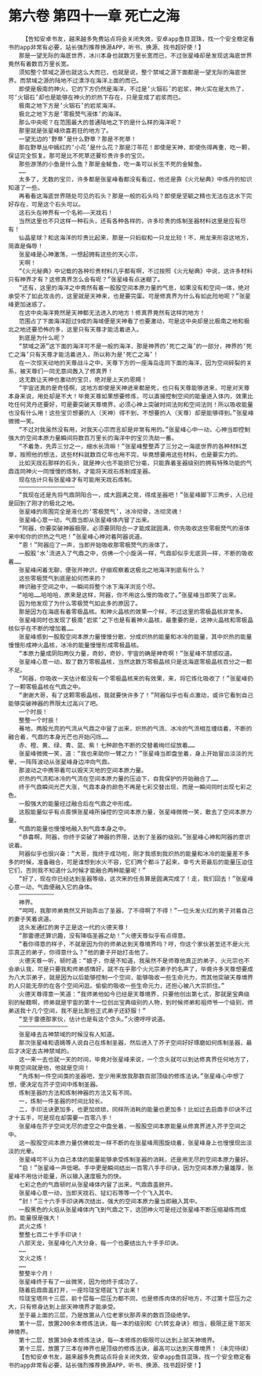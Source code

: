 # 第六卷 第四十一章 死亡之海
        【告知安卓书友，越来越多免费站点将会关闭失效，安卓app鱼目混珠，找一个安全稳定看书的app非常有必要，站长强烈推荐换源APP，听书、换源、找书超好使！】
       那是一望无际的海底世界，冰川本身也就数万里长宽而已，不过张星峰却是发现这海底世界竟然有着数百万里长宽。
       须知整个禁域之源也就这么大而已，也就是说，整个禁域之源下面都是一望无际的海底世界。而禁域之源的陆地不过漂浮在海洋上面的而已。
       即使是极南的神火，它的下方仍然是海洋，不过是‘火铟石’的岩浆，神火实在是太热了，可‘火铟石’却也是能够在神火的炽热下存在，只是变成了岩浆而已。
       极南之地下方是‘火铟石’的岩浆海洋。
       极北之地下方是‘零极燹气液体’的海洋。
       那么中央呢？在范围最大的普通陆地之下的是什么样的海洋呢？
       那里就是张星峰欣喜若狂的地方了。
       一望无边的‘野草’是什么野草？那是不死草！
       那在野草丛中嫣红的‘小花’是什么花？那是汀苓花！即使是天神，即使伤得再重，吃一颗，保证完全恢复。那可是比不死草还要珍贵许多的宝贝。
       那些游荡的小鱼是什么鱼？那是金鲮鱼，吃一条可以长生不死的金鲮鱼。
       ……
       太多了，无数的宝贝，许多都是张星峰看都没有看过，他还是靠《火元秘典》中炼丹的知识知道了一些。
       再看看这海底世界随处可见的石头？那是一般的石头吗？即使是坚毓之精也无法在这水下完好存在，可是这个石头可以。
       这石头在神界有一个名称——天戕石！
       当然这里也不只这样一种石头，还有各种各样的，许多珍贵的炼制圣器材料这里是应有尽有！
       仙晶星球？和这海洋的珍贵比起来，那是一只蚂蚁和一只龙比较！不，用龙来形容这地方，简直是侮辱！
       张星峰是心神激荡，一想起拥有这些的天心宗，
       天啊！
       “《火元秘典》中记载的各种珍贵材料几乎都有啊，不过按照《火元秘典》中说，这许多材料只有神界才有？这修真界怎么会有呢？”张星峰有点迷糊了。
       “还有，这里的海洋之中竟然有着一股股空间本原力量的气息，如果没有和空间一体，绝对承受不了如此攻击的，这里就是天神来，也是要完蛋。可是修真界为什么有如此险地呢？”张星峰更加迷惑了。
       在这中央海洋竟然是天神都无法进入的地方！修真界竟然有这样的地方！
       范围占了下面海洋超过9成的海域便是天神看了也要激动，可是这中央却是比极南之地和极北之地还要恐怖的多，这里只有天尊才能活着进入。
       到底是为什么呢？
       “禁域之源”这下面的海洋可不是一般的海洋，那是神界的‘死亡之海’的一部分，神界的‘死亡之海’只有天尊才能活着进入，所以称为是‘死亡之海’！
       在一次惊天动地的天尊战斗之中，天尊下方的一座海岛连同下面的海洋，因为空间碎裂的关系，被天尊们一同无意间轰入了修真界！
       这无数让天神也激动的宝贝，绝对是上天的恩赐！
       “宇宙还真的是奇怪啊，这地方即使是天神进来都是死，也只有天尊能够进来，可是对天尊本身来说，用处却是不大！毕竟天尊如果想要修炼，可以直接控制空间的能量进入体内，效果比吃任何灵丹还要好，可是要突破天尊境界，必须心神上突破时间法则和空间法则！所以吸收能量也没有什么用！这些宝贝想要的人（天神）得不到，不想要的人（天尊）却是能够得到。”张星峰微微一笑。
       “不过对我虽然没有用，对我天心宗而言却是非常有用的。”张星峰心中一动，心神当即控制强大的空间本原力量瞬间将数百万里长的海洋中的宝贝洗劫一番。
       “不着急，先弄三分之一，细水长流嘛！”张星峰整整弄了三分之一海底世界的各种材料芝草，按照他的想法，这些材料就数百亿年也用不完，毕竟想要用这些材料，也是要实力的。
       比如天戕石那样的石头，就是神火也不能损它分毫，只能靠着圣器级别的拥有特殊功能的气鼎连同神火一同慢慢的炼制，才能将天戕石炼制成圣器。
       现在估计只有张星峰才有可能用天戕石炼制。
       ————————————————
       “我现在还是先将气鼎阴阳合一，成大圆满之竞，得成圣器吧！”张星峰脚下三两步，人已经是回到了刚才的极北之地。
       张星峰的周围完全是液化的‘零极燹气’，冰冷彻骨，冻彻灵魂！
       张星峰心意一动，气鼎当即从张星峰体内冒了出来。
       “阿器，你要突破神器极限，必须要阴阳合一才能成就圆满，你先吸收这些零极燹气的液体来中和你的炽热之气吧！”张星峰心神对着阿器说道。
       “恩！”阿器应了一声，当即开始吸收那零极燹气的液体了。
       一股股‘水’流进入了气鼎之中，仿佛一个小旋涡一样，气鼎却似乎无底洞一样，不断的吸收着……
       张星峰闲着无聊，便张开神识，仔细观察着这极北之地海洋到底有什么？
       这些零极燹气到底是如何而来的？
       神识融于空间之中，一瞬间将整个冰下海洋浏览个尽。
       “哈哈……哈哈哈，原来是这样，阿器，你不用这么慢的吸收了。”张星峰当即笑了出来。
       因为他发现了为什么零极燹气如此多的原因了。
       那是因为在海底有着零极晶核。和神火晶核的效果一个样，不过这里的零极晶核非常多。
       张星峰同时也发现了极南‘岩浆’之下也是有着神火晶核，最重要的是，这神火晶核和零极晶核似乎在不断的增加着……
       张星峰感到一股股空间本原力量慢慢分散，分成炽热的能量和冰冷的能量，其中炽热的能量慢慢形成神火晶核，冰冷的能量慢慢形成零极晶核。
       “本原力量成阴阳两仪力量，奇妙，奇妙，宇宙的确是神奇啊！”张星峰不禁感叹道。
       张星峰心意一动，取了数万零极晶核，当然这数万零极晶核只是这海底零极晶核百分之一都不足。
       “阿器，你吸收一天估计都没有一个零极晶核来的有效果，来，将它炼化吸收了！”张星峰扔了一颗零极晶核在气鼎之中。
       “谢谢大哥，有了这颗零极晶核，我就要快许多了！”阿器似乎也有点激动，或许它看到自己能够突破神器的界限太过高兴了吧。
       一个时辰！
       整整一个时辰！
       蓦地，两股光亮的气流从气鼎之中冒了出来，炽热的气流、冰冷的气流相互缠绕着，不断的融合着，气鼎的本身光芒也开始闪烁……
       赤、橙、黄、绿、青、蓝、紫！七种颜色不断的交替着绚烂绽放着……
       张星峰微微一笑，道：“我也来助你一臂之力！”张星峰当即盘坐着，身上开始冒出淡淡的光晕，一阵阵波动从张星峰身边冲向气鼎。
       那波动之中携带着可以毁天灭地的空间本原力量。
       炽热的气流和冰冷的气流在空间本原力量的压迫下，自我保护的开始融合了……
       终于气鼎瞬间光芒大涨，气鼎本身的颜色不再是七彩交替出现，而是一瞬间同时出现七彩之色。
       一股强大的能量经过融合后在气鼎之中形成。
       这股能量似乎有点畏惧张星峰所操控的空间本原力量，张星峰微微一笑，散去了空间本原力量。
       气鼎的能量也慢慢地融入到气鼎本身之中。
       “恭喜啊，阿器，你终于突破了神器的界限，达到了圣器的级别。”张星峰心神和阿器的意识说着。
       阿器似乎也很兴奋：“大哥，我终于成功啦，刚才我感到我炽热的能量和冰冷的能量差不多多的时候，准备融合，可是谁想到水火不容，它们两个都斗了起来，幸亏大哥最后的能量压迫住它们，否则我不知道什么时候才能融合两种能量呢！”
       “好了，现在你已经达到圣器等级，这次来的任务算是圆满完成了！走，我们回去！”张星峰心意一动，气鼎便融入它的身体。
       ——————————
       神界。
       “呵呵，我那师弟竟然又开始弄出了圣器，了不得啊了不得！”一位头发火红的男子对着自己的妻子笑着说道。
       这头发通红的男子正是这一代的火德天尊！
       “那雷德还算识趣，没有降临圣器之劫！”火德天尊似乎有点得意。
       “看你得意的样子，不就是因为你的师弟达到天尊境界吗？哼，你这个家伙甚至还不是火元宗真正的弟子，你得意什么？”他的妻子开始打击他了。
       火德天尊一听，顿时道：“娘子，你是不知道，我虽然不是师尊他真正的弟子，火元宗也不会承认我，可是只要我和师弟感情好，就不在乎那个火元宗弟子的名声了，毕竟许多天尊想要成为八大宗弟子，就是因为以后能够控制一个空间，能够吸收一些生命元力，而其他突破天尊境界的人只能无奈的在各个空间闲逛。偷偷的吸收一些生命元力，还担心被八大宗抓住。”
       火德天尊得意一笑道：“我师弟他如今已经是天尊境界，只要他创出第七式，那就是宝典级别的秘籍啊，师弟就是宇宙的第十一位创出宝典级别的人物，到时候师弟和祖师爷一个级别，师弟送我十几个空间，我不是比那些正式弟子还舒服！”
       “至于雷德那家伙，估计也是有这个念头。”火德哼哼说道。
       ——————————————
       张星峰去古神禁域的时候没有人知道。
       那次张星峰和语嫣等人说自己在炼制圣器，然后进入了芥子空间好好琢磨如何炼制圣器，最后才决定去古神禁域的。
       这一来一去也就一天的时间，毕竟对张星峰来说，一个念头就可以到达修真界任何地方了，毕竟空间就是他，他就是空间！
       “先炼制一件空间类的圣器吧，至少用来放我那数百部顶级的修炼法诀。”张星峰心中想了想，便决定在芥子空间中炼制圣器。
       炼制圣器的方法和炼制神器的方法又有不同。
       一，炼制一件圣器的时间比较长。
       二，手印法诀更加多，也更加烦琐，同样所消耗的能量也更加多！比如过去启鼎手印诀不过才十五手，可是现在却需要一百零八手！
       张星峰在芥子空间无尽的虚空之中盘坐着，一股股空间本原能量从修真界进入芥子空间之中。
       这一股股空间本原力量仿佛蛟龙一样不断的在张星峰周围旋绕着，张星峰身上也慢慢现出淡淡的光晕。
       张星峰可不认为自己本体的能量能够承受炼制圣器的消耗，还是用无尽的空间本原力量好。
       “启！”张星峰一声低喝。手中更是瞬间结出一百零八手手印诀，因为空间本原力量雄厚，张星峰不用估计能量，所以输入速度极为的快。
       七彩之色的气鼎顿时从张星峰体内冒了出来，气鼎鼎盖掀开。
       张星峰心意一动，当即天戕石、钲幻石等等一个个飞入其中。
       “封！”三十六手手印诀再次结出，强大的空间本原力量当即融入其中。
       一股黑色的火焰从张星峰体内飞到气鼎之下，这团神火可是经过张星峰不断压缩凝练而成的。能量很是强大！
       武火之炼！
       整整七百二十手手印诀！
       八部天龙，张星峰化八大分身，每一个也要结出九十手手印诀。
       ……
       文火之炼！
       ……
       整整半个月！
       张星峰终于有了一丝微笑，因为他终于成功了。
       随着启鼎鼎盖打开，一座玲珑宝塔就飞了出来！
       玲珑宝塔共十三层，前十层每一层压力都不同，也是修炼肉体的好地方，不过第十层压力之大，只有修身达到上部天神境界才能承受。
       至于最上面的三层，乃是放置从八位老家伙那弄来的数百顶级绝学。
       第十一层，放置200余本修炼法诀，每一本的级别和《六转玄身诀》相当，极限正是下部天神境界。
       第十二层，放置30余本修炼法诀，每一本修炼的极限可以达到上部天神境界。
       第十三层，放置了三本在神界也是顶级的修炼法诀，最高可以达到天尊境界！（未完待续）
       【告知安卓书友，越来越多免费站点将会关闭失效，安卓app鱼目混珠，找一个安全稳定看书的app非常有必要，站长强烈推荐换源APP，听书、换源、找书超好使！】